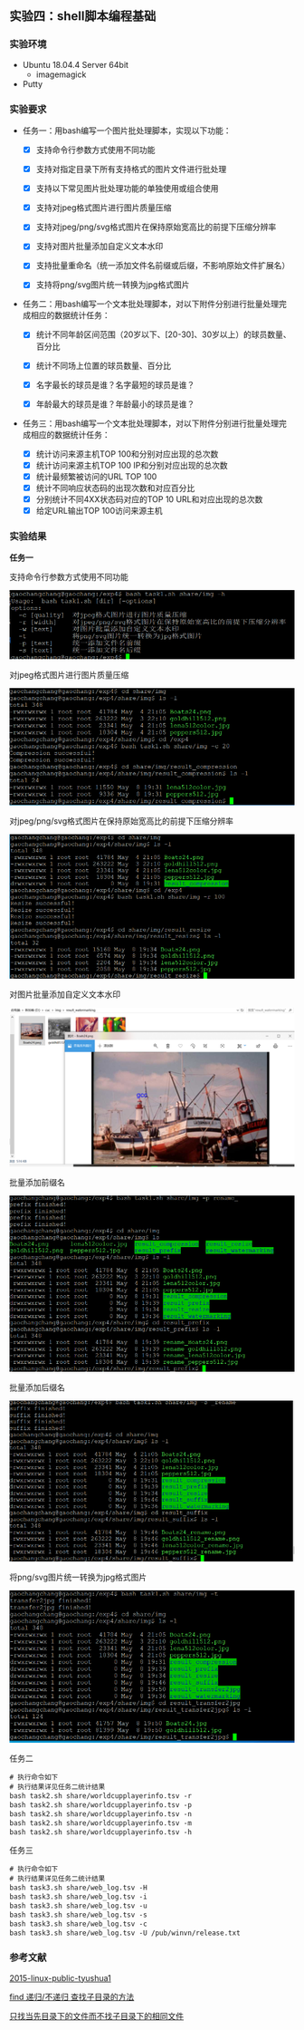 

## 实验四：shell脚本编程基础

### 实验环境
- Ubuntu 18.04.4 Server 64bit
    - imagemagick
- Putty

### 实验要求
- 任务一：用bash编写一个图片批处理脚本，实现以下功能： 
  - [x] 支持命令行参数方式使用不同功能
  - [x] 支持对指定目录下所有支持格式的图片文件进行批处理      
  - [x] 支持以下常见图片批处理功能的单独使用或组合使用 
  - [x] 支持对jpeg格式图片进行图片质量压缩
  - [x] 支持对jpeg/png/svg格式图片在保持原始宽高比的前提下压缩分辨率
  - [x] 支持对图片批量添加自定义文本水印
  - [x] 支持批量重命名（统一添加文件名前缀或后缀，不影响原始文件扩展名）
  - [x] 支持将png/svg图片统一转换为jpg格式图片


- 任务二：用bash编写一个文本批处理脚本，对以下附件分别进行批量处理完成相应的数据统计任务： 

  - [x] 统计不同年龄区间范围（20岁以下、[20-30]、30岁以上）的球员数量、百分比
  - [x] 统计不同场上位置的球员数量、百分比
  - [x] 名字最长的球员是谁？名字最短的球员是谁？
  - [x] 年龄最大的球员是谁？年龄最小的球员是谁？ 


- 任务三：用bash编写一个文本批处理脚本，对以下附件分别进行批量处理完成相应的数据统计任务： 

  - [x] 统计访问来源主机TOP 100和分别对应出现的总次数
  - [x] 统计访问来源主机TOP 100 IP和分别对应出现的总次数
  - [x] 统计最频繁被访问的URL TOP 100
  - [x] 统计不同响应状态码的出现次数和对应百分比
  - [x] 分别统计不同4XX状态码对应的TOP 10 URL和对应出现的总次数 
  - [x] 给定URL输出TOP 100访问来源主机

### 实验结果
**任务一**

支持命令行参数方式使用不同功能

![命令行](./img/1_h.PNG)

对jpeg格式图片进行图片质量压缩

![命令行](./img/1_c.PNG)

对jpeg/png/svg格式图片在保持原始宽高比的前提下压缩分辨率

![命令行](./img/1_r.PNG)

对图片批量添加自定义文本水印

![命令行](./img/1_w.PNG)

批量添加前缀名

![命令行](./img/1_p.PNG)

批量添加后缀名

![命令行](./img/1_s.PNG)

将png/svg图片统一转换为jpg格式图片

![命令行](./img/1_t.PNG)

任务二

```
# 执行命令如下 
# 执行结果详见任务二统计结果
bash task2.sh share/worldcupplayerinfo.tsv -r
bash task2.sh share/worldcupplayerinfo.tsv -p
bash task2.sh share/worldcupplayerinfo.tsv -n
bash task2.sh share/worldcupplayerinfo.tsv -m
bash task2.sh share/worldcupplayerinfo.tsv -h
```
任务三

```
# 执行命令如下 
# 执行结果详见任务二统计结果
bash task3.sh share/web_log.tsv -H
bash task3.sh share/web_log.tsv -i
bash task3.sh share/web_log.tsv -u
bash task3.sh share/web_log.tsv -s
bash task3.sh share/web_log.tsv -c
bash task3.sh share/web_log.tsv -U /pub/winvn/release.txt
```
### 参考文献
 [2015-linux-public-tyushua1](https://github.com/CUCCS/2015-linux-public-tyushua1/tree/实验四)

[find 递归/不递归 查找子目录的方法](https://blog.csdn.net/samsam2013/article/details/78173525)

[只找当先目录下的文件而不找子目录下的相同文件](https://www.iteye.com/problems/60771)



  
  


